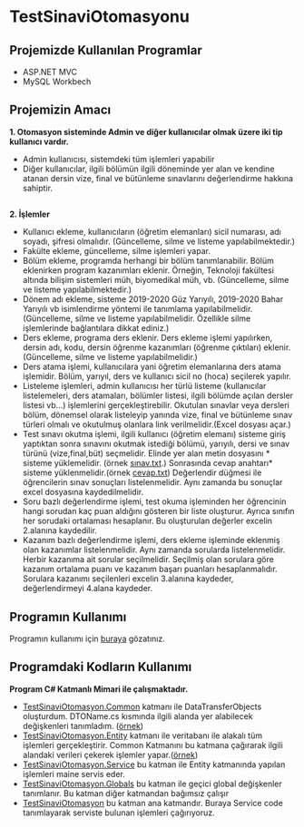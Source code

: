 # TestSinaviOtomasyonu
## Projemizde Kullanılan Programlar 
- ASP.NET MVC
- MySQL Workbech
## Projemizin Amacı

 <b> 1. Otomasyon sisteminde Admin ve diğer kullanıcılar olmak üzere iki tip kullanıcı vardır.</b>
- Admin kullanıcısı, sistemdeki tüm işlemleri yapabilir
- Diğer kullanıcılar, ilgili bölümün ilgili döneminde yer alan ve kendine atanan dersin
vize, final ve bütünleme sınavlarını değerlendirme hakkına sahiptir.
##
  <b>2. İşlemler</b>
- Kullanıcı ekleme, kullanıcıların (öğretim elemanları) sicil numarası, adı soyadı,
şifresi olmalıdır. (Güncelleme, silme ve listeme yapılabilmektedir.)
- Fakülte ekleme, güncelleme, silme işlemleri yapar.
- Bölüm ekleme, programda herhangi bir bölüm tanımlanabilir. Bölüm eklenirken
program kazanımları eklenir. Örneğin, Teknoloji fakültesi altında bilişim sistemleri müh,
biyomedikal müh, vb. (Güncelleme, silme ve listeme yapılabilmektedir.)
- Dönem adı ekleme, sisteme 2019-2020 Güz Yarıyılı, 2019-2020 Bahar Yarıyılı vb
isimlendirme yöntemi ile tanımlama yapılabilmelidir. (Güncelleme, silme ve listeme
yapılabilmelidir. Özellikle silme işlemlerinde bağlantılara dikkat ediniz.)
- Ders ekleme, programa ders eklenir. Ders ekleme işlemi yapılırken, dersin adı,
kodu, dersin öğrenme kazanımları (öğrenme çıktıları) eklenir.(Güncelleme, silme ve listeme
yapılabilmelidir.)
- Ders atama işlemi, kullanıcılara yani öğretim elemanlarına ders atama işlemidir.
Bölüm, yarıyıl, ders ve kullanıcı sicil no (hoca) seçilerek yapılır.
- Listeleme işlemleri, admin kullanıcısı her türlü listeme (kullanıcılar listelemeleri, ders
atamaları, bölümler listesi, ilgili bölümde açılan dersler listesi vb...) işlemlerini
gerçekleştirebilir. Okutulan sınavlar veya dersleri bölüm, dönemsel olarak
listeleyip yanında vize, final ve bütünleme sınav türleri olmalı ve okutulmuş olanlara
link verilmelidir.(Excel dosyası açar.)
- Test sınavı okutma işlemi, ilgili kullanıcı (öğretim elemanı) sisteme giriş yaptıktan
sonra sınavını okutmak istediği bölümü, yarıyılı, dersi ve sınav türünü (vize,final,büt)
seçmelidir. Elinde yer alan metin dosyasını * sisteme yüklemelidir. (örnek [sınav.txt](https://github.com/yemrecoskun/TestSinaviOtomasyonu/blob/master/sinavsonuclari.txt).)
Sonrasında cevap anahtarı* sisteme yüklenmelidir.(örnek [cevap.txt](https://github.com/yemrecoskun/TestSinaviOtomasyonu/blob/master/cevapanahtari.txt))
Değerlendir düğmesi ile öğrencilerin sınav sonuçları listelenmelidir. Aynı zamanda bu sonuçlar excel dosyasına kaydedilmelidir.
- Soru bazlı değerlendirme işlemi, test okuma işleminden her öğrencinin hangi
sorudan kaç puan aldığını gösteren bir liste oluşturur. Ayrıca sınıfın her
sorudaki ortalaması hesaplanır. Bu oluşturulan değerler excelin 2.alanına kaydedilir.
- Kazanım bazlı değerlendirme işlemi, ders ekleme işleminde eklenmiş olan
kazanımlar listelenmelidir. Aynı zamanda sorularda listelenmelidir. Herbir kazanıma
ait sorular seçilmelidir. Seçilmiş olan sorulara göre kazanım ortalama puanı ve kazanım
başarı puanları hesaplanmalıdır. Sorulara kazanımı seçilenleri excelin 3.alanına kaydeder, değerlendirmeyi 4.alana kaydeder.
## Programın Kullanımı
Programın kullanımı için [buraya](https://github.com/yemrecoskun/TestSinaviOtomasyonu/blob/master/help.pdf) gözatınız.
## Programdaki Kodların Kullanımı
<b> Program C# Katmanlı Mimari ile çalışmaktadır.</b>
- [TestSinaviOtomasyon.Common](https://github.com/yemrecoskun/TestSinaviOtomasyonu/tree/master/TestSinaviOtomasyon/TestSinaviOtomasyon.Common) katmanı ile DataTransferObjects oluşturdum. DTOName.cs kısmında ilgili alanda yer alabilecek değişkenleri tanımladım. ([örnek](https://github.com/yemrecoskun/TestSinaviOtomasyonu/blob/master/TestSinaviOtomasyon/TestSinaviOtomasyon.Common/DataTransferObjects/DTOBolum.cs))
- [TestSinaviOtomasyon.Entity](https://github.com/yemrecoskun/TestSinaviOtomasyonu/tree/master/TestSinaviOtomasyon/TestSinaviOtomasyon.Entity)  katmanı ile veritabanı ile alakalı tüm işlemleri gerçekleştirir. Common Katmanını bu katmana çağırarak ilgili alandaki verileri çekerek işlemler yapar.([örnek](https://github.com/yemrecoskun/TestSinaviOtomasyonu/blob/master/TestSinaviOtomasyon/TestSinaviOtomasyon.Entity/EBolum.cs))
- [TestSinaviOtomasyon.Service](https://github.com/yemrecoskun/TestSinaviOtomasyonu/blob/master/TestSinaviOtomasyon/TestSinaviOtomasyon.Service/Service.cs) bu katman ile Entity katmanında yapılan işlemleri maine servis eder.
- [TestSinaviOtomasyon.Globals](https://github.com/yemrecoskun/TestSinaviOtomasyonu/blob/master/TestSinaviOtomasyon/TestSinaviOtomasyon.Globals/Globals.cs) bu katman ile geçici global değişkenler tanımlanır. Bu katman diğer katmandan bağımsız çalışır
- [TestSinaviOtomasyon](https://github.com/yemrecoskun/TestSinaviOtomasyonu/blob/master/TestSinaviOtomasyon/TestSinaviOtomasyon/Controllers/HomeController.cs) bu katman ana katmandır. Buraya Service code tanımlayarak serviste bulunan işlemleri çağırıyoruz. 

